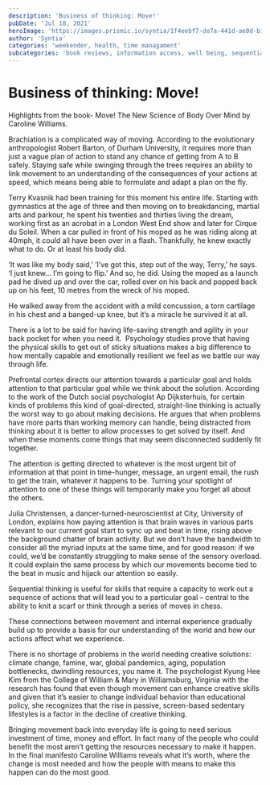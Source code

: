 ```yaml
---
description: 'Business of thinking: Move!'
pubDate: 'Jul 18, 2021'
heroImage: 'https://images.prismic.io/syntia/1f4eebf7-de7a-441d-ae0d-b11749c0003c_cover-new.jpg?auto=compress,format'
author: 'Syntia'
categories: 'weekender, health, time managament'
subcategories: 'book reviews, information access, well being, sequential thinking, performance'
---
```

# **Business of thinking: Move!**

Highlights from the book- Move! The New Science of Body Over Mind by Caroline Williams. 

Brachiation is a complicated way of moving. According to the evolutionary anthropologist Robert Barton, of Durham University, it requires more than just a vague plan of action to stand any chance of getting from A to B safely. Staying safe while swinging through the trees requires an ability to link movement to an understanding of the consequences of your actions at speed, which means being able to formulate and adapt a plan on the fly.

Terry Kvasnik had been training for this moment his entire life. Starting with gymnastics at the age of three and then moving on to breakdancing, martial arts and parkour, he spent his twenties and thirties living the dream, working first as an acrobat in a London West End show and later for Cirque du Soleil. When a car pulled in front of his moped as he was riding along at 40mph, it could all have been over in a flash. Thankfully, he knew exactly what to do. Or at least his body did. 

‘It was like my body said,’ ‘I’ve got this, step out of the way, Terry,’ he says. ‘I just knew… I’m going to flip.’ And so, he did. Using the moped as a launch pad he dived up and over the car, rolled over on his back and popped back up on his feet, 10 metres from the wreck of his moped.

He walked away from the accident with a mild concussion, a torn cartilage in his chest and a banged-up knee, but it’s a miracle he survived it at all.

There is a lot to be said for having life-saving strength and agility in your back pocket for when you need it.  Psychology studies prove that having the physical skills to get out of sticky situations makes a big difference to how mentally capable and emotionally resilient we feel as we battle our way through life.

Prefrontal cortex directs our attention towards a particular goal and holds attention to that particular goal while we think about the solution. According to the work of the Dutch social psychologist Ap Dijksterhuis, for certain kinds of problems this kind of goal-directed, straight-line thinking is actually the worst way to go about making decisions. He argues that when problems have more parts than working memory can handle, being distracted from thinking about it is better to allow processes to get solved by itself. And when these moments come things that may seem disconnected suddenly fit together.

The attention is getting directed to whatever is the most urgent bit of information at that point in time-hunger, message, an urgent email, the rush to get the train, whatever it happens to be. Turning your spotlight of attention to one of these things will temporarily make you forget all about the others. 

Julia Christensen, a dancer-turned-neuroscientist at City, University of London, explains how paying attention is that brain waves in various parts relevant to our current goal start to sync up and beat in time, rising above the background chatter of brain activity. But we don’t have the bandwidth to consider all the myriad inputs at the same time, and for good reason: if we could, we’d be constantly struggling to make sense of the sensory overload. It could explain the same process by which our movements become tied to the beat in music and hijack our attention so easily.

Sequential thinking is useful for skills that require a capacity to work out a sequence of actions that will lead you to a particular goal – central to the ability to knit a scarf or think through a series of moves in chess.

These connections between movement and internal experience gradually build up to provide a basis for our understanding of the world and how our actions affect what we experience.

There is no shortage of problems in the world needing creative solutions: climate change, famine, war, global pandemics, aging, population bottlenecks, dwindling resources, you name it. The psychologist Kyung Hee Kim from the College of William & Mary in Williamsburg, Virginia with the research has found that even though movement can enhance creative skills and given that it’s easier to change individual behavior than educational policy, she recognizes that the rise in passive, screen-based sedentary lifestyles is a factor in the decline of creative thinking.

Bringing movement back into everyday life is going to need serious investment of time, money and effort. In fact many of the people who could benefit the most aren’t getting the resources necessary to make it happen. In the final manifesto Caroline Williams reveals what it’s worth, where the change is most needed and how the people with means to make this happen can do the most good.